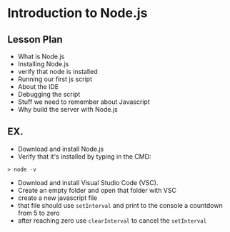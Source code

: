 # Introduction to Node.js

## Lesson Plan

- What is Node.js
- Installing Node.js
- verify that node is installed
- Running our first js script
- About the IDE
- Debugging the script
- Stuff we need to remember about Javascript
- Why build the server with Node.js

## EX.

- Download and install Node.js
- Verify that it's installed by typing in the CMD:
```
> node -v
```
- Download and install Visual Studio Code (VSC).
- Create an empty folder and open that folder with VSC
- create a new javascript file
- that file should use `setInterval` and print to the console a countdown from 5 to zero
- after reaching zero use `clearInterval` to cancel the `setInterval`